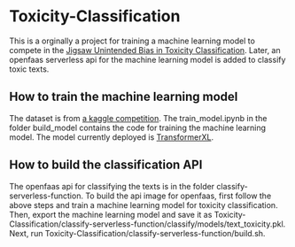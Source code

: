 # Toxicity-Classification
This is a orginally a project for training a machine learning model to compete in the [Jigsaw Unintended Bias in Toxicity Classification](https://www.kaggle.com/c/jigsaw-unintended-bias-in-toxicity-classification). Later, an openfaas serverless api for the machine learning model is added to classify toxic texts. <br />
## How to train the machine learning model
The dataset is from [a kaggle competition](https://www.kaggle.com/c/jigsaw-unintended-bias-in-toxicity-classification). The train_model.ipynb in the folder build_model contains the code for training the machine learning model. The model currently deployed is [TransformerXL](https://arxiv.org/abs/1901.02860). <br />
## How to build the classification API
The openfaas api for classifying the texts is in the folder classify-serverless-function. To build the api image for openfaas, first follow the above steps and train a machine learning model for toxicity classification. Then, export the machine learning model and save it as Toxicity-Classification/classify-serverless-function/classify/models/text_toxicity.pkl. Next, run Toxicity-Classification/classify-serverless-function/build.sh.
